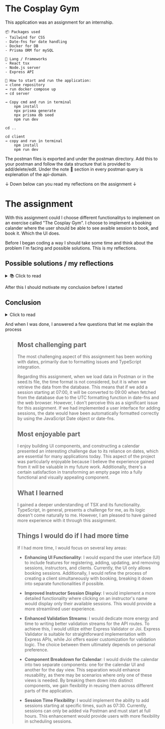 # The Cosplay Gym

This application was an assignment for an internship.

    📦 Packages used
    - Tailwind for CSS
    - Date-fns for date handling
    - Docker for DB
    - Prisma ORM for mySQL

    💬 Lang / Frameworks
    - React tsx
    - Node.js server
    - Express API

    🏁 How to start and run the application:
    → clone repository
    → run docker compose up
    → cd server

    → Copy cmd and run in terminal
        npm install
        npx prisma generate
        npx prisma db seed
        npm run dev

    cd ..

    cd client
    → copy and run in terminal
        npm install
        npm run dev

The postman files is exported and under the postman directory. Add this to your postman and follow the data structure that is provided to add/delete/edit.
Under the note 📝 section in every postman query is explenation of the api-domain.

↓ Down below can you read my reflections on the assignment ↓

# The assignment

With this assignment could I choose different functionalitys to implement on an exercise called "The Cosplay Gym". I choose to implement a booking calander where the user should be able to see avaible session to book, and book it. Which the UI does.

Before I began coding a way I should take some time and think about the problem I´m facing and possible solutions. This is my reflections.

## Possible solutions / my reflections

<details>
  <summary> 📚 Click to read </summary>

> Building a calendar comes with some dynamic challenges. Using and operating with dates involves complex data structures. JavaScript provides a Date object, but it has some limitations in methods, such as providing the first/last date/day of the month in an easy way. When handling dates, it is often advantageous to use a third-party library, like date-fns.
>
> Because of the complexity of handling dates, it could be argued that using a component library would make it easier to implement, saving time and money for the client. What we need to consider here is that booking an instructor at a gym is one of the core services that could lead to increased sales for the gym in the end. This argues for having full control over the implementation and gaining the freedom to implement new features in the future to enhance gym services or adapt to customer feedback. While using a component library may offer some freedom, we will never have complete control.
>
> When considering UX for when the user lands on the website, we need to consider how much data to fetch to ensure that we don’t make the page too slow. Considering that the gym is just starting up and likely only has one gym and not too many instructors, we could fetch all available sessions. However, if they expand to more facilities and hire more instructors, and we observe a significant load on the webpage, we could consider implementing lazy-loading or other alternatives.
>
> In the initial phase, the choice of database may not have a significant impact. However, we need to consider what would be beneficial if the gym grows and expands. This includes handling large volumes of data, performing analytics, and making frequent updates due to client progress. Opting for SQL databases would be advantageous in this scenario, as we can organize data into separate tables and establish relationships as needed. This approach will prove beneficial as the gym's operations expand, requiring retrieval of mixed data and frequent updates.
>
> Possible future
>
> Considering potential future requirements, such as storing a training program, we must store detailed information about exercises, including their names, the muscles they target, and more. Additionally, we need to track the exercises performed by users and calculate their progress over time. In this scenario, SQL databases are more advantageous than document databases, such as MongoDB, for instance.
>
> For styling, it would be wise to utilize a third-party library that offers pre-styled components, thereby saving us time on CSS. Examples of such libraries include Bootstrap, Tailwind CSS, Pure CSS, and others.

</details>

After this I should motivate my conclusion before I started

## Conclusion

<details>
<summary> Click to read </summary>

> Based on the reasoning above, I conclude that we will build the full calendar without utilizing a component library for designing the calendar, and instead, we will employ the third-party library date-fns for handling dates. Additionally, we will begin fetching all available sessions for all instructors.
>
> The back-end will consist of a small Express API, and we will utilize an ORM called Prisma. The rationale behind selecting an ORM like Prisma is its ease of readability and learning. Additionally, Prisma boasts excellent documentation, which is not always common in similar tools.
>
> I have decided to use Tailwind for styling. Tailwind offers numerous open-source component libraries that are free and provide 100% of the code, allowing us to maintain full control over our design. Additionally, Tailwind components adhere to an 8pt design system, which minimizes the need for adjustments when incorporating components from a library. Moreover, Tailwind is a rapidly growing CSS framework that is beginning to rival Bootstrap. It appears to be a secure choice for the long term.

</details>

And when I was done, I answered a few questions that let me explain the process

> ## Most challenging part
>
> The most challenging aspect of this assignment has been working with dates, primarily due to formatting issues and TypeScript integration.
>
> Regarding this assignment, when we load data in Postman or in the seed.ts file, the time format is not considered, but it is when we retrieve the data from the database. This means that if we add a session starting at 07:00, it will be converted to 09:00 when fetched from the database due to the UTC formatting function in date-fns and the web browser. However, I don't perceive this as a significant issue for this assignment. If we had implemented a user interface for adding sessions, the date would have been automatically formatted correctly by using the JavaScript Date object or date-fns.
>
> ## Most enjoyable part
>
> I enjoy building UI components, and constructing a calendar presented an interesting challenge due to its reliance on dates, which are essential for many applications today. This aspect of the project was particularly enjoyable because I believe the experience gained from it will be valuable in my future work. Additionally, there's a certain satisfaction in transforming an empty page into a fully functional and visually appealing component.
>
> ## What I learned
>
> I gained a deeper understanding of TSX and its functionality. TypeScript, in general, presents a challenge for me, as its logic doesn't come naturally to me. However, I am pleased to have gained more experience with it through this assignment.
>
> ## Things I would do if I had more time
>
> If I had more time, I would focus on several key areas:
>
> - **Enhancing UI Functionality**: I would expand the user interface (UI) to include features for registering, adding, updating, and removing sessions, instructors, and clients. Currently, the UI only allows booking sessions. Additionally, I would refine the process of creating a client simultaneously with booking, breaking it down into separate functionalities if possible.
> - **Improved Instructor Session Display**: I would implement a more detailed functionality where clicking on an instructor's name would display only their available sessions. This would provide a more streamlined user experience.
>
> - **Enhanced Validation Streams**: I would dedicate more energy and time to writing better validation streams for the API routes. To achieve this, I would utilize either Express Validator or Joi. Express Validator is suitable for straightforward implementation with Express APIs, while Joi offers easier customization for validation logic. The choice between them ultimately depends on personal preference.
>
> - **Component Breakdown for Calendar**: I would divide the calendar into two separate components: one for the calendar UI and another for the day view. This separation would enhance reusability, as there may be scenarios where only one of these views is needed. By breaking them down into distinct components, we gain flexibility in reusing them across different parts of the application.
>
> - **Session Time Flexibility**: I would implement the ability to add sessions starting at specific times, such as 07:30. Currently, sessions can only be added via Postman and must start at full hours. This enhancement would provide users with more flexibility in scheduling sessions.
